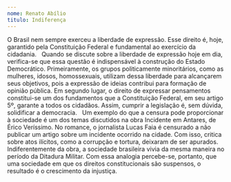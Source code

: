 ```yaml
---
nome: Renato Abílio
titulo: Indiferença
---
```


O Brasil nem sempre exerceu a liberdade de expressão. Esse direito é, hoje, garantido pela Constituição Federal e fundamental ao exercício da cidadania.
 
Quando se discute sobre a liberdade de expressão hoje em dia, verifica-se que essa questão é indispensável à construção do Estado Democrático. Primeiramente, os grupos politicamente minoritários, como as mulheres, idosos, homossexuais, utilizam dessa liberdade para alcançarem seus objetivos, pois a expressão de ideias contribui para formação de opinião pública. Em segundo lugar, o direito de expressar pensamentos constitui-se um dos fundamentos que a Constituição Federal, em seu artigo 5º, garante a todos os cidadãos. Assim, cumprir a legislação é, sem dúvida, solidificar a democracia.
 
Um exemplo do que a censura pode proporcionar à sociedade é um dos temas discutidos na obra Incidente em Antares, de Érico Veríssimo. No romance, o jornalista Lucas Faia é censurado a não publicar um artigo sobre um incidente ocorrido na cidade. Com isso, critica sobre atos ilícitos, como a corrupção e tortura, deixaram de ser apurados. Indiferentemente da obra, a sociedade brasileira vivia da mesma maneira no período da Ditadura Militar. Com essa analogia percebe-se, portanto, que uma sociedade em que os direitos constitucionais são suspensos, o resultado é o crescimento da injustiça.
